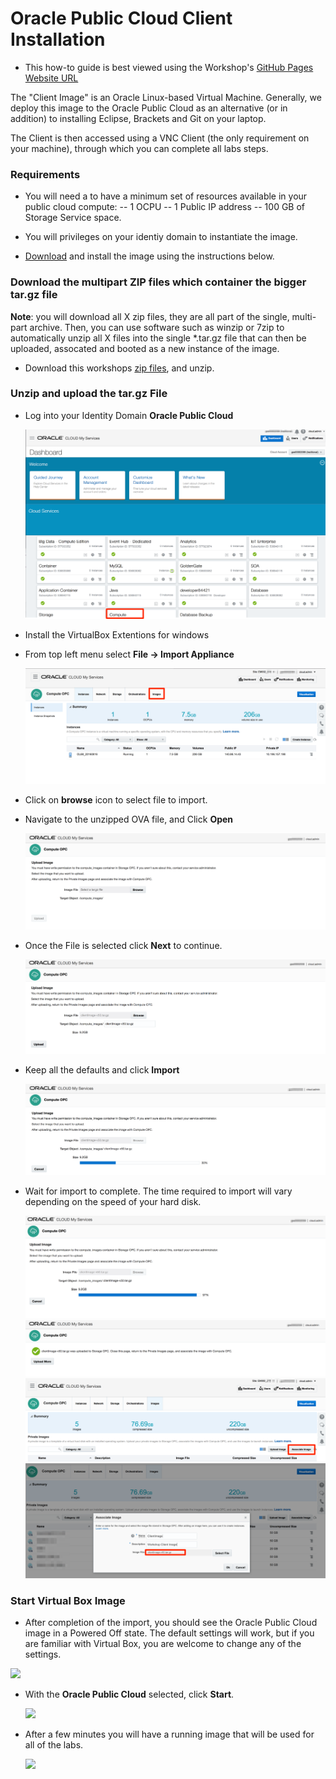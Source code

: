 # Oracle Public Cloud Client Installation

- This how-to guide is best viewed using the Workshop's [GitHub Pages Website URL](https://pcdavies.github.io/ClientImageSetup/)

The "Client Image" is an Oracle Linux-based Virtual Machine.  Generally, we deploy this image to the Oracle Public Cloud as an alternative (or in addition) to installing Eclipse, Brackets and Git on your laptop.

The Client is then accessed using a VNC Client (the only requirement on your machine), through which you can complete all labs steps.

### Requirements

- You will need a to have a minimum set of resources available in your public cloud compute:
-- 1 OCPU
-- 1 Public IP address
-- 100 GB of Storage Service space.

- You will privileges on your identiy domain to instantiate the image.

- [Download](https://www.virtualbox.org/wiki/Downloads) and install the image using the instructions below. 

### Download the multipart ZIP files which container the bigger tar.gz file

**Note**: you will download all X zip files, they are all part of the single, multi-part archive. Then, you can use software such as winzip or 7zip to automatically unzip all X files into the single *.tar.gz file that can then be uploaded, assocated and booted as a new instance of the image.

- Download this workshops [zip files](https://publicdocs-corp.documents.us2.oraclecloud.com/documents/link...77E4725F3/_VM), and unzip.



### Unzip and upload the tar.gz File

- Log into your Identity Domain **Oracle Public Cloud**

    ![](images/student-guide/Images01-Compute.png)

- Install the VirtualBox Extentions for windows


- From top left menu select **File -> Import Appliance**

    ![](images/student-guide/Compute_OPC_-_Instances_images.png)

- Click on **browse** icon to select file to import.

- Navigate to the unzipped OVA file, and Click **Open**

    ![](images/student-guide/Compute_OPC004.png)

- Once the File is selected click **Next** to continue.

    ![](images/student-guide/Compute_OPC005.png)

- Keep all the defaults and click **Import**

    ![](images/student-guide/Compute_OPC006.png)

- Wait for import to complete. The time required to import will vary depending on the speed of your hard disk.

    ![](images/student-guide/Compute_OPC007.png)
    ![](images/student-guide/Compute_OPC008.png)
    ![](images/student-guide/Compute_OPC009.png)
    ![](images/student-guide/Compute_OPC010.png)


### Start Virtual Box Image

- After completion of the import, you should see the Oracle Public Cloud image in a Powered Off state. The default settings will work, but if you are familiar with Virtual Box, you are welcome to change any of the settings.

![](images/studentguide/Picture28.png)

- With the **Oracle Public Cloud** selected, click **Start**.

    ![](images/studentguide/Picture29.png)

- After a few minutes you will have a running image that will be used for all of the labs.

    ![](images/studentguide/Picture30.png)